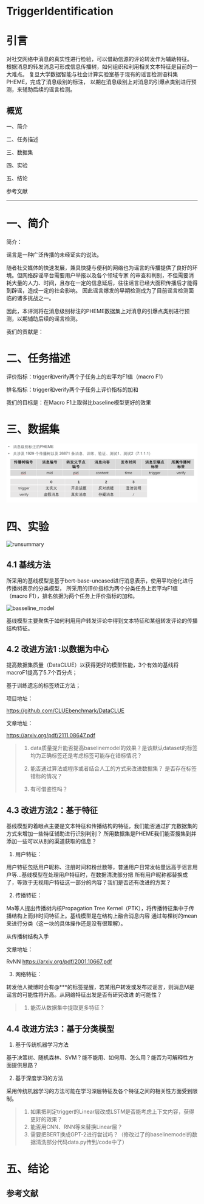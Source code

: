 # TriggerIdentification

# 引言

对社交网络中消息的真实性进行检验，可以借助信源的评论转发作为辅助特征。
根据消息的转发消息可形成信息传播树，如何组织和利用相关文本特征是目前的一大难点。
复旦大学数据智能与社会计算实验室基于现有的谣言检测语料集PHEME，完成了消息级别的标注，
以期在消息级别上对消息的引爆点类别进行预测，来辅助后续的谣言检测。

## 概览
一、简介

二、任务描述

三、数据集

四、实验

五、结论

参考文献


---

# 一、简介

简介：

谣言是一种广泛传播的未经证实的说法。

随者社交媒体的快速发展，兼具快捷与便利的网络也为谣言的传播提供了良好的环境。但网络辟谣平台需要用户举报以及各个领域专家
的审查和判别，不但需要消耗大量的人力、时间，且存在一定的信息延后，往往谣言已经大面积传播后才能得到辟谣，造成一定的社会影响。
因此谣言爆发的早期检测成为了目前谣言检测面临的诸多挑战之一。

因此，本评测将在消息级别标注的PHEME数据集上对消息的引爆点类别进行预测，以期辅助后续的谣言检测。

我们的贡献是：


# 二、任务描述

评价指标：trigger和verify两个子任务上的宏平均F1值（macro F1）

排名指标：trigger和verify两个子任务上评价指标的加和

我们的目标是：在Macro F1上取得比baseline模型更好的效果

# 三、数据集

![dataset](/Img/dataset.bmp)

# 四、实验 

![runsummary](/Img/runsummary.bmp)


## 4.1 基线方法

所采用的基线模型是基于bert-base-uncased进行消息表示，使用平均池化进行传播树表示的分类模型，
所采用的评价指标为两个分类任务上宏平均F1值（macro F1），排名依据为两个任务上评价指标的加和。

![basseline_model](/Img/baseline_model.bmp)

基线模型主要聚焦于如何利用用户转发评论中得到文本特征和某组转发评论的传播结构特征。

## 4.2 改进方法1 :以数据为中心

提高数据集质量（DataCLUE）以获得更好的模型性能，3个有效的基线将macroF1提高了5.7个百分点；

基于训练遗忘的标签矫正方法；

项目地址：

https://github.com/CLUEbenchmark/DataCLUE

文章地址：

https://arxiv.org/pdf/2111.08647.pdf

> 1. data质量提升能否提高baselinemodel的效果？是该默认dataset的标签均为正确标签还是考虑标签可能存在错标情况？  
> 
> 2. 能否通过算法或程序或者结合人工的方式来改进数据集？ 是否存在标签错标的情况？ 
> 
> 3. 有可借鉴性吗？ 
> 


## 4.3 改进方法2：基于特征

基线模型的着眼点主要是文本特征和传播结构的特征，我们能否通过扩充数据集的方式来增加一些特征辅助进行识别判别？
所用数据集是PHEME我们能否搜集到并添加一些可以从别的渠道获取的信息？

1. 用户特征：

用户特征包括用户昵称、注册时间和粉丝数等，普通用户日常发帖量远高于谣言用户等...基线模型在处理用户特征时，在数据清洗部分把
所有用户昵称都替换成了<username>，等效于无视用户特征这一部分的内容？我们是否还有改进的方案？

2. 传播特征：
  
Ma等人提出传播树内核Propagation Tree Kernel（PTK），将传播特征集中于传播结构上而非时间特征上。基线模型是在结构上融合消息内容
通过每棵树的mean来进行分类（这一块的具体操作还是没有很理解）。

从传播树结构入手

文章地址：

RvNN https://arxiv.org/pdf/2001.10667.pdf

3. 网络特征：

  转发他人微博时会有@***的标签提醒，若某用户转发或发布过谣言，则消息M是谣言的可能性将升高。从网络特征出发是否有研究改进
  的可能性？

> 1. 能否从数据集中提取更多特征？

## 4.4 改进方法3：基于分类模型
  
1. 基于传统机器学习方法
  
  基于决策树、随机森林、SVM？能不能用、如何用、怎么用？能否为可解释性方面提供思路？
  
2. 基于深度学习的方法
  
  采用传统机器学习的方法可能在学习深层特征及各个特征之间的相关性方面受到限制。

> 1. 如果把判定trigger的Linear层改成LSTM是否能考虑上下文内容，获得更好的效果？
> 2. 能否用CNN、RNN等来替换Linear层？
> 3. 需要把BERT换成GPT-2进行尝试吗？（修改过了的baselinemodel的数据清洗部分代码data.py传到/code中了）  


# 五、结论

## 参考文献 

